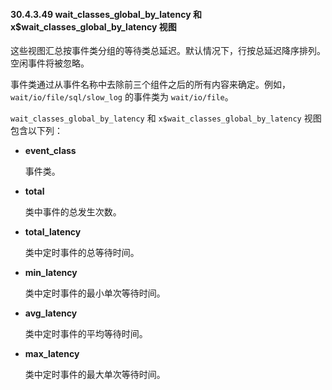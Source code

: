 #### 30.4.3.49 wait_classes_global_by_latency 和 x$wait_classes_global_by_latency 视图

这些视图汇总按事件类分组的等待类总延迟。默认情况下，行按总延迟降序排列。空闲事件将被忽略。

事件类通过从事件名称中去除前三个组件之后的所有内容来确定。例如，`wait/io/file/sql/slow_log` 的事件类为 `wait/io/file`。

`wait_classes_global_by_latency` 和 `x$wait_classes_global_by_latency` 视图包含以下列：

- **event_class**

  事件类。

- **total**

  类中事件的总发生次数。

- **total_latency**

  类中定时事件的总等待时间。

- **min_latency**

  类中定时事件的最小单次等待时间。

- **avg_latency**

  类中定时事件的平均等待时间。

- **max_latency**

  类中定时事件的最大单次等待时间。